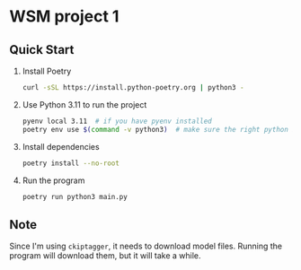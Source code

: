 # WSM project 1

## Quick Start

1. Install Poetry
   ```sh
   curl -sSL https://install.python-poetry.org | python3 -
   ```
2. Use Python 3.11 to run the project
   ```sh
   pyenv local 3.11  # if you have pyenv installed
   poetry env use $(command -v python3)  # make sure the right python is used
   ```
3. Install dependencies
   ```sh
   poetry install --no-root
   ```
4. Run the program
   ```sh
   poetry run python3 main.py

## Note

Since I'm using `ckiptagger`, it needs to download model files. Running the program will download them, but it will take a while.